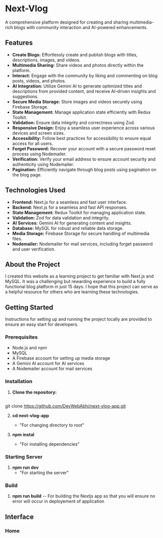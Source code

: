# Next-Vlog

A comprehensive platform designed for creating and sharing multimedia-rich blogs with community interaction and AI-powered enhancements.

## Features

- **Create Blogs:** Effortlessly create and publish blogs with titles, descriptions, images, and videos.
- **Multimedia Sharing:** Share videos and photos directly within the platform.
- **Interact:** Engage with the community by liking and commenting on blog posts, videos, and photos.
- **AI Integration:** Utilize Gemini AI to generate optimized titles and descriptions from provided content, and receive AI-driven insights and suggestions.
- **Secure Media Storage:** Store images and videos securely using Firebase Storage.
- **State Management:** Manage application state efficiently with Redux Toolkit.
- **Validation:** Ensure data integrity and correctness using Zod.
- **Responsive Design:** Enjoy a seamless user experience across various devices and screen sizes.
- **Accessibility:** Follow best practices for accessibility to ensure equal access for all users.
- **Forget Password:** Recover your account with a secure password reset process using Nodemailer.
- **Verification:** Verify your email address to ensure account security and authenticity using Nodemailer.
- **Pagination:** Efficiently navigate through blog posts using pagination on the blog page.

## Technologies Used

- **Frontend:** Next.js for a seamless and fast user interface.
- **Backend:** Next.js for a seamless and fast API responses.
- **State Management:** Redux Toolkit for managing application state.
- **Validation:** Zod for data validation and integrity.
- **AI Services:** Gemini AI for generating content and insights.
- **Database:** MySQL for robust and reliable data storage.
- **Media Storage:** Firebase Storage for secure handling of multimedia files.
- **Nodemailer:** Nodemailer for mail services, including forget password and user verification.

## About the Project

I created this website as a learning project to get familiar with Next.js and MySQL. It was a challenging but rewarding experience to build a fully functional blog platform in just 15 days. I hope that this project can serve as a helpful resource for others who are learning these technologies.

## Getting Started

Instructions for setting up and running the project locally are provided to ensure an easy start for developers.

### Prerequisites

- Node.js and npm
- MySQL
- A Firebase account for setting up media storage
- A Gemini AI account for AI services
- A Nodemailer account for mail services

### Installation

1. **Clone the repository:**
   ```bash
git clone https://github.com/DevWebAbhi/next-vlog-app.git

2. **cd next-vlog-app**
   - "For changing directory to root"

3. **npm instal**  
   - "For installing dependencies"

### Starting Server   

1. **npm run dev**
   - "For starting the server"   

### Build

1. **npm run build**
   -- For building the Nextjs app  so that you will ensure no error will occur in deployement of application    


## Interface

### Home

  <img src=""/>